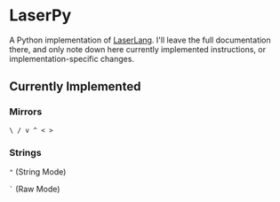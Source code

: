 # LaserPy
A Python implementation of [LaserLang](https://github.com/Quintec/LaserLang).
I'll leave the full documentation there, and only note down here currently implemented instructions, or implementation-specific changes.

## Currently Implemented
### Mirrors
`\ / v ^ < >`
### Strings
`"` (String Mode)

``` ` ``` (Raw Mode)
